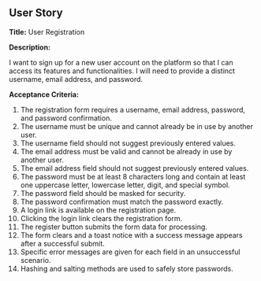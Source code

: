 ## User Story

**Title:** User Registration

**Description:** 

I want to sign up for a new user account on the platform so that I can access its features and functionalities. I will need to provide a distinct username, email address, and password.

**Acceptance Criteria:** 

1. The registration form requires a username, email address, password, and password confirmation.
2. The username must be unique and cannot already be in use by another user.
3. The username field should not suggest previously entered values.
4. The email address must be valid and cannot be already in use by another user.
5. The email address field should not suggest previously entered values.
6. The password must be at least 8 characters long and contain at least one uppercase letter, lowercase letter, digit, and special symbol.
7. The password field should be masked for security.
8. The password confirmation must match the password exactly.
9. A login link is available on the registration page.
10. Clicking the login link clears the registration form.
11. The register button submits the form data for processing.
12. The form clears and a toast notice with a success message appears after a successful submit.
13. Specific error messages are given for each field in an unsuccessful scenario.
14. Hashing and salting methods are used to safely store passwords.